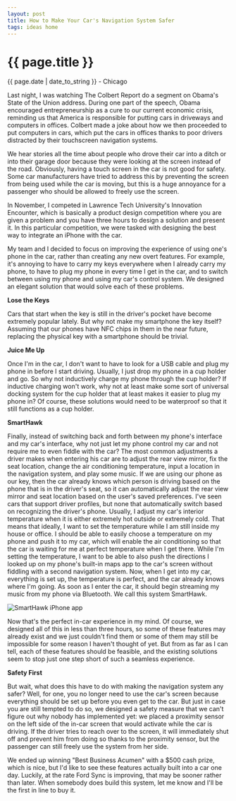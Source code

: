 ```yaml
---
layout: post
title: How to Make Your Car's Navigation System Safer
tags: ideas home
---
```


{{ page.title }}
================

<p class="meta">{{ page.date | date_to_string }} - Chicago</p>

Last night, I was watching The Colbert Report do a segment on Obama's State of the Union address. During one part of the speech, Obama encouraged entrepreneurship as a cure to our current economic crisis, reminding us that America is responsible for putting cars in driveways and computers in offices. Colbert made a joke about how we then proceeded to put computers in cars, which put the cars in offices thanks to poor drivers distracted by their touchscreen navigation systems.

We hear stories all the time about people who drove their car into a ditch or into their garage door because they were looking at the screen instead of the road. Obviously, having a touch screen in the car is not good for safety. Some car manufacturers have tried to address this by preventing the screen from being used while the car is moving, but this is a huge annoyance for a passenger who should be allowed to freely use the screen.

In November, I competed in Lawrence Tech University's Innovation Encounter, which is basically a product design competition where you are given a problem and you have three hours to design a solution and present it. In this particular competition, we were tasked with designing the best way to integrate an iPhone with the car.

My team and I decided to focus on improving the experience of using one's phone in the car, rather than creating any new overt features. For example, it's annoying to have to carry my keys everywhere when I already carry my phone, to have to plug my phone in every time I get in the car, and to switch between using my phone and using my car's control system. We designed an elegant solution that would solve each of these problems.

**Lose the Keys**

Cars that start when the key is still in the driver's pocket have become extremely popular lately. But why not make my smartphone the key itself? Assuming that our phones have NFC chips in them in the near future, replacing the physical key with a smartphone should be trivial.

**Juice Me Up**

Once I'm in the car, I don't want to have to look for a USB cable and plug my phone in before I start driving. Usually, I just drop my phone in a cup holder and go. So why not inductively charge my phone through the cup holder? If inductive charging won't work, why not at least make some sort of universal docking system for the cup holder that at least makes it easier to plug my phone in? Of course, these solutions would need to be waterproof so that it still functions as a cup holder.

**SmartHawk**

Finally, instead of switching back and forth between my phone's interface and my car's interface, why not just let my phone control my car and not require me to even fiddle with the car? The most common adjustments a driver makes when entering his car are to adjust the rear view mirror, fix the seat location, change the air conditioning temperature, input a location in the navigation system, and play some music. If we are using our phone as our key, then the car already knows which person is driving based on the phone that is in the driver's seat, so it can automatically adjust the rear view mirror and seat location based on the user's saved preferences. I've seen cars that support driver profiles, but none that automatically switch based on recognizing the driver's phone. Usually, I adjust my car's interior temperature when it is either extremely hot outside or extremely cold. That means that ideally, I want to set the temperature while I am still inside my house or office. I should be able to easily choose a temperature on my phone and push it to my car, which will enable the air conditioning so that the car is waiting for me at perfect temperature when I get there. While I'm setting the temperature, I want to be able to also push the directions I looked up on my phone's built-in maps app to the car's screen without fiddling with a second navigation system. Now, when I get into my car, everything is set up, the temperature is perfect, and the car already knows where I'm going. As soon as I enter the car, it should begin streaming my music from my phone via Bluetooth. We call this system SmartHawk.

![SmartHawk iPhone app](http://metamorphium.com/downloads/smartHawk.png)

Now that's the perfect in-car experience in my mind. Of course, we designed all of this in less than three hours, so some of these features may already exist and we just couldn't find them or some of them may still be impossible for some reason I haven't thought of yet. But from as far as I can tell, each of these features should be feasible, and the existing solutions seem to stop just one step short of such a seamless experience.

**Safety First**

But wait, what does this have to do with making the navigation system any safer? Well, for one, you no longer need to use the car's screen because everything should be set up before you even get to the car. But just in case you are still tempted to do so, we designed a safety measure that we can't figure out why nobody has implemented yet: we placed a proximity sensor on the left side of the in-car screen that would activate while the car is driving. If the driver tries to reach over to the screen, it will immediately shut off and prevent him from doing so thanks to the proximity sensor, but the passenger can still freely use the system from her side.

We ended up winning "Best Business Acumen" with a $500 cash prize, which is nice, but I'd like to see these features actually built into a car one day. Luckily, at the rate Ford Sync is improving, that may be sooner rather than later. When somebody does build this system, let me know and I'll be the first in line to buy it.